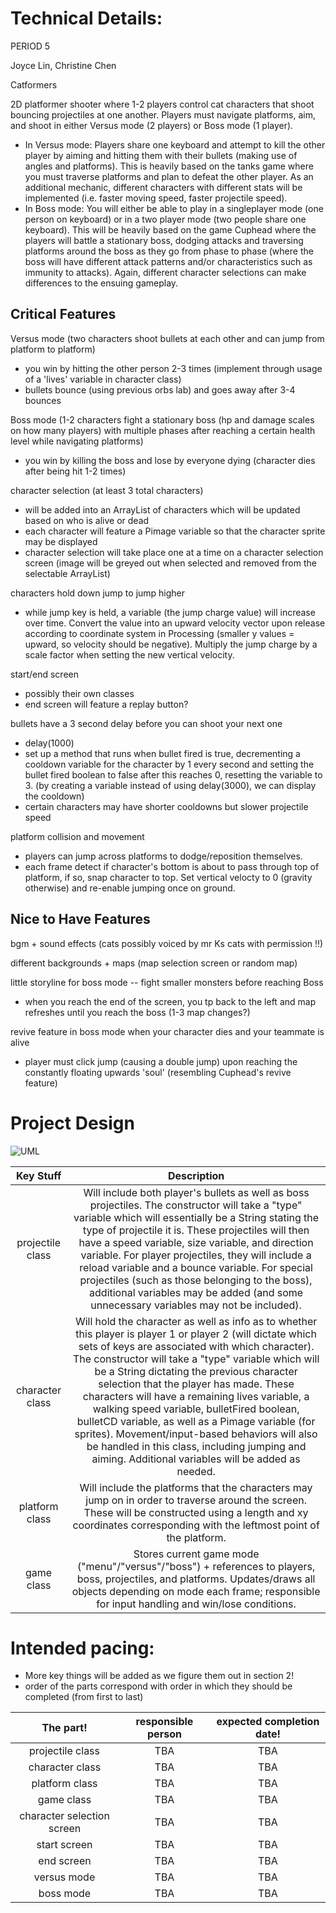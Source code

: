 # Technical Details:

PERIOD 5

Joyce Lin, Christine Chen

Catformers

2D platformer shooter where 1-2 players control cat characters that shoot bouncing projectiles at one another. Players must navigate platforms, aim, and shoot in either Versus mode (2 players) or Boss mode (1 player).
- In Versus mode: Players share one keyboard and attempt to kill the other player by aiming and hitting them with their bullets (making use of angles and platforms). This is heavily based on the tanks game where you must traverse platforms and plan to defeat the other player. As an additional mechanic, different characters with different stats will be implemented (i.e. faster moving speed, faster projectile speed).
- In Boss mode: You will either be able to play in a singleplayer mode (one person on keyboard) or in a two player mode (two people share one keyboard). This will be heavily based on the game Cuphead where the players will battle a stationary boss, dodging attacks and traversing platforms around the boss as they go from phase to phase (where the boss will have different attack patterns and/or characteristics such as immunity to attacks). Again, different character selections can make differences to the ensuing gameplay.

## Critical Features
Versus mode (two characters shoot bullets at each other and can jump from platform to platform)
- you win by hitting the other person 2-3 times (implement through usage of a 'lives' variable in character class)
- bullets bounce (using previous orbs lab) and goes away after 3-4 bounces

Boss mode (1-2 characters fight a stationary boss (hp and damage scales on how many players) with multiple phases after reaching a certain health level while navigating platforms)
- you win by killing the boss and lose by everyone dying (character dies after being hit 1-2 times)

character selection (at least 3 total characters)
- will be added into an ArrayList of characters which will be updated based on who is alive or dead
- each character will feature a Pimage variable so that the character sprite may be displayed
- character selection will take place one at a time on a character selection screen (image will be greyed out when selected and removed from the selectable ArrayList)

characters hold down jump to jump higher
- while jump key is held, a variable (the jump charge value) will increase over time. Convert the value into an upward velocity vector upon release according to coordinate system in Processing (smaller y values = upward, so velocity should be negative). Multiply the jump charge by a scale factor when setting the new vertical velocity.

start/end screen
- possibly their own classes
- end screen will feature a replay button?

bullets have a 3 second delay before you can shoot your next one
- delay(1000)
- set up a method that runs when bullet fired is true, decrementing a cooldown variable for the character by 1 every second and setting the bullet fired boolean to false after this reaches 0, resetting the variable to 3. (by creating a variable instead of using delay(3000), we can display the cooldown)
- certain characters may have shorter cooldowns but slower projectile speed

platform collision and movement
- players can jump across platforms to dodge/reposition themselves.
- each frame detect if character's bottom is about to pass through top of platform, if so, snap character to top. Set vertical velocty to 0 (gravity otherwise) and re-enable jumping once on ground.

## Nice to Have Features
bgm + sound effects (cats possibly voiced by mr Ks cats with permission !!)

different backgrounds + maps (map selection screen or random map)

little storyline for boss mode -- fight smaller monsters before reaching Boss
- when you reach the end of the screen, you tp back to the left and map refreshes until you reach the boss (1-3 map changes?)

revive feature in boss mode when your character dies and your teammate is alive
- player must click jump (causing a double jump) upon reaching the constantly floating upwards 'soul' (resembling Cuphead's revive feature)


# Project Design

![UML](https://github.com/user-attachments/assets/37332c0b-36f2-4302-b1c4-f82e6f8b29b4)


|  Key Stuff           |  Description  |
| :------------------: | :-----------: |
|  projectile class   |   Will include both player's bullets as well as boss projectiles. The constructor will take a "type" variable which will essentially be a String stating the type of projectile it is. These projectiles will then have a speed variable, size variable, and direction variable. For player projectiles, they will include a reload variable and a bounce variable. For special projectiles (such as those belonging to the boss), additional variables may be added (and some unnecessary variables may not be included).    |
|  character class    |  Will hold the character as well as info as to whether this player is player 1 or player 2 (will dictate which sets of keys are associated with which character). The constructor will take a "type" variable which will be a String dictating the previous character selection that the player has made. These characters will have a remaining lives variable, a walking speed variable, bulletFired boolean, bulletCD variable, as well as a Pimage variable (for sprites). Movement/input-based behaviors will also be handled in this class, including jumping and aiming. Additional variables will be added as needed.    |
|  platform class     |  Will include the platforms that the characters may jump on in order to traverse around the screen. These will be constructed using a length and xy coordinates corresponding with the leftmost point of the platform.       |
|  game class    |  Stores current game mode ("menu"/"versus"/"boss") + references to players, boss, projectiles, and platforms. Updates/draws all objects depending on mode each frame; responsible for input handling and win/lose conditions.       |



# Intended pacing:
- More key things will be added as we figure them out in section 2!
- order of the parts correspond with order in which they should be completed (from first to last)

|  The part!           |  responsible person  |  expected completion date!  |
| :------------------: | :------------------: |  :-----------------------:  |
|  projectile class   |  TBA     |   TBA    |
|  character class    |  TBA     |   TBA    |
|  platform class     |  TBA     |   TBA    |
|  game class   |  TBA     |   TBA    |
|  character selection screen   |  TBA     |   TBA    |
|  start screen   |  TBA     |   TBA    |
|  end screen   |  TBA     |   TBA    |
|  versus mode  |  TBA     |   TBA    |
|  boss mode   |  TBA     |   TBA    |
